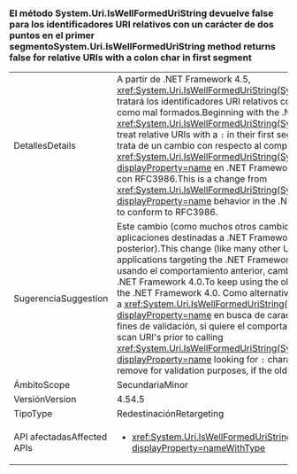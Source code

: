### <a name="systemuriiswellformeduristring-method-returns-false-for-relative-uris-with-a-colon-char-in-first-segment"></a><span data-ttu-id="4ea92-101">El método System.Uri.IsWellFormedUriString devuelve false para los identificadores URI relativos con un carácter de dos puntos en el primer segmento</span><span class="sxs-lookup"><span data-stu-id="4ea92-101">System.Uri.IsWellFormedUriString method returns false for relative URIs with a colon char in first segment</span></span>

|   |   |
|---|---|
|<span data-ttu-id="4ea92-102">Detalles</span><span class="sxs-lookup"><span data-stu-id="4ea92-102">Details</span></span>|<span data-ttu-id="4ea92-103">A partir de .NET Framework 4.5, <xref:System.Uri.IsWellFormedUriString(System.String,System.UriKind)> tratará los identificadores URI relativos con un <code>:</code> en el primer segmento como mal formados.</span><span class="sxs-lookup"><span data-stu-id="4ea92-103">Beginning with the .NET Framework 4.5, <xref:System.Uri.IsWellFormedUriString(System.String,System.UriKind)> will treat relative URIs with a <code>:</code> in their first segment as not well formed.</span></span> <span data-ttu-id="4ea92-104">Se trata de un cambio con respecto al comportamiento de <xref:System.Uri.IsWellFormedUriString(System.String,System.UriKind)?displayProperty=name> en .NET Framework 4.0 que se realizó para cumplir con RFC3986.</span><span class="sxs-lookup"><span data-stu-id="4ea92-104">This is a change from <xref:System.Uri.IsWellFormedUriString(System.String,System.UriKind)?displayProperty=name> behavior in the .NET Framework 4.0 that was made to conform to RFC3986.</span></span>|
|<span data-ttu-id="4ea92-105">Sugerencia</span><span class="sxs-lookup"><span data-stu-id="4ea92-105">Suggestion</span></span>|<span data-ttu-id="4ea92-106">Este cambio (como muchos otros cambios de URI) solo afecta a las aplicaciones destinadas a .NET Framework 4.5 (o una versión posterior).</span><span class="sxs-lookup"><span data-stu-id="4ea92-106">This change (like many other URI changes) will only affect applications targeting the .NET Framework 4.5 (or later).</span></span> <span data-ttu-id="4ea92-107">Para seguir usando el comportamiento anterior, cambie el destino de la aplicación a .NET Framework 4.0.</span><span class="sxs-lookup"><span data-stu-id="4ea92-107">To keep using the old behavior, target the app against the .NET Framework 4.0.</span></span> <span data-ttu-id="4ea92-108">Como alternativa, examine el URI antes de llamar a <xref:System.Uri.IsWellFormedUriString(System.String,System.UriKind)?displayProperty=name> en busca de caracteres <code>:</code> que se puedan quitar con fines de validación, si quiere el comportamiento anterior.</span><span class="sxs-lookup"><span data-stu-id="4ea92-108">Alternatively, scan URI's prior to calling <xref:System.Uri.IsWellFormedUriString(System.String,System.UriKind)?displayProperty=name> looking for <code>:</code> characters that you may want to remove for validation purposes, if the old behavior is desirable.</span></span>|
|<span data-ttu-id="4ea92-109">Ámbito</span><span class="sxs-lookup"><span data-stu-id="4ea92-109">Scope</span></span>|<span data-ttu-id="4ea92-110">Secundaria</span><span class="sxs-lookup"><span data-stu-id="4ea92-110">Minor</span></span>|
|<span data-ttu-id="4ea92-111">Versión</span><span class="sxs-lookup"><span data-stu-id="4ea92-111">Version</span></span>|<span data-ttu-id="4ea92-112">4.5</span><span class="sxs-lookup"><span data-stu-id="4ea92-112">4.5</span></span>|
|<span data-ttu-id="4ea92-113">Tipo</span><span class="sxs-lookup"><span data-stu-id="4ea92-113">Type</span></span>|<span data-ttu-id="4ea92-114">Redestinación</span><span class="sxs-lookup"><span data-stu-id="4ea92-114">Retargeting</span></span>|
|<span data-ttu-id="4ea92-115">API afectadas</span><span class="sxs-lookup"><span data-stu-id="4ea92-115">Affected APIs</span></span>|<ul><li><xref:System.Uri.IsWellFormedUriString(System.String,System.UriKind)?displayProperty=nameWithType></li></ul>|

